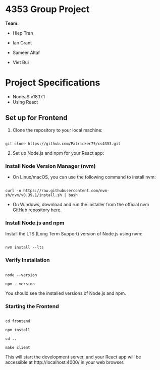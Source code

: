 
# 4353 Group Project

  

**Team:**

- Hiep Tran

- Ian Grant

- Sameer Altaf

- Viet Bui

  

# Project Specifications

- NodeJS v18.17.1
- Using React

## Set up for Frontend

  

1. Clone the repository to your local machine:

  

```shell

git clone https://github.com/Patricker75/cs4353.git

```

  

2. Set up Node.js and npm for your React app:

  

### Install Node Version Manager (nvm)

  

- On Linux/macOS, you can use the following command to install nvm:

  

```shell

curl -o https://raw.githubusercontent.com/nvm-sh/nvm/v0.39.1/install.sh | bash

```

  

- On Windows, download and run the installer from the official nvm GitHub repository [here](https://github.com/nvm-sh/nvm).

  

### Install Node.js and npm

  

Install the LTS (Long Term Support) version of Node.js using nvm:

  

```shell

nvm install --lts

```

  

### Verify Installation

  

```shell

node --version

npm --version

```

  

You should see the installed versions of Node.js and npm.

  

### Starting the Frontend

  

```shell

cd frontend

npm install

cd ..

make client

```

  

This will start the development server, and your React app will be accessible at http://localhost:4000/ in your web browser.
